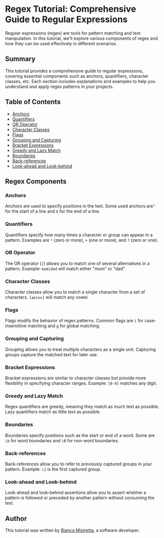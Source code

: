 # Regex Tutorial: Comprehensive Guide to Regular Expressions

Regular expressions (regex) are tools for pattern matching and text manipulation. 
In this tutorial, we'll explore various components of regex and how they can be used effectively in different scenarios.

## Summary

This tutorial provides a comprehensive guide to regular expressions, covering essential components such as anchors, quantifiers, character classes, etc.
Each section includes explanations and examples to help you understand and apply regex patterns in your projects.

## Table of Contents

- [Anchors](#anchors)
- [Quantifiers](#quantifiers)
- [OR Operator](#or-operator)
- [Character Classes](#character-classes)
- [Flags](#flags)
- [Grouping and Capturing](#grouping-and-capturing)
- [Bracket Expressions](#bracket-expressions)
- [Greedy and Lazy Match](#greedy-and-lazy-match)
- [Boundaries](#boundaries)
- [Back-references](#back-references)
- [Look-ahead and Look-behind](#look-ahead-and-look-behind)

## Regex Components

### Anchors

Anchors are used to specify positions in the text. 
Some used anchors are`^` for the start of a line and `$` for the end of a line.

### Quantifiers

Quantifiers specify how many times a character or group can appear in a pattern. 
Examples are `*` (zero or more), `+` (one or more), and `?` (zero or one).

### OR Operator

The OR operator (`|`) allows you to match one of several alternatives in a pattern. 
Example: `mom|dad` will match either "mom" or "dad".

### Character Classes

Character classes allow you to match a single character from a set of characters. 
`[aeiou]` will match any vowel.

### Flags

Flags modify the behavior of regex patterns. 
Common flags are `i` for case-insensitive matching and `g` for global matching.

### Grouping and Capturing

Grouping allows you to treat multiple characters as a single unit. Capturing groups capture the matched text for later use.

### Bracket Expressions

Bracket expressions are similar to character classes but provide more flexibility in specifying character ranges. 
Example: `[0-9]` matches any digit.

### Greedy and Lazy Match

Regex quantifiers are greedy, meaning they match as much text as possible.
Lazy quantifiers match as little text as possible.

### Boundaries

Boundaries specify positions such as the start or end of a word. 
Some are `\b` for word boundaries and `\B` for non-word boundaries.

### Back-references

Back-references allow you to refer to previously captured groups in your pattern.
Example: `\1` is the first captured group.

### Look-ahead and Look-behind

Look-ahead and look-behind assertions allow you to assert whether a pattern is followed or preceded by another pattern without consuming the text.

## Author

This tutorial was written by [Bianca Mistretta]([https://github.com/your-profile](https://github.com/biancamistretta/Regex-Tutorial)https://github.com/biancamistretta/Regex-Tutorial), a software developer.
